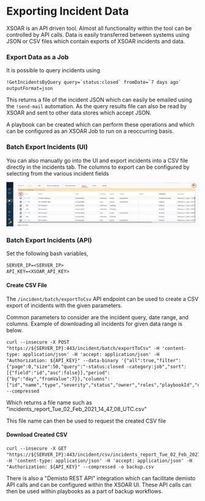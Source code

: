 # Exporting Incident Data

XSOAR is an API driven tool. Almost all functionality within the tool can be controlled by API calls. Data is easily transferred between systems using JSON or CSV files which contain exports of XSOAR incidents and data.


### Export Data as a Job
It is possible to query incidents using 

```
!GetIncidentsByQuery query=`status:closed` fromDate=`7 days ago` outputFormat=json
```

This returns a file of the incident JSON which can easily be emailed using the `!send-mail` automation. 
As the query results file can also be read by XSOAR and sent to other data stores which accept JSON.

A playbook can be created which can perform these operations and which can be configured as an XSOAR Job to run on a reoccurring basis.

### Batch Export Incidents (UI)
You can also manually go into the UI and export incidents into a CSV file directly in the incidents tab.
The columns to export can be configured by selecting from the various incident fields

<img src="imgs/export-ui.png" width="600px"/>


### Batch Export Incidents (API)
Set the following bash variables,

```
SERVER_IP=<SERVER_IP>
API_KEY=<XSOAR_API_KEY>
```

#### Create CSV File
The `/incident/batch/exportToCsv` API endpoint can be used to create a CSV export of incidents with the given parameters.

Common parameters to consider are the incident query, date range, and columns.  Example of downloading all incidents for given data range is below.


```
curl --insecure -X POST "https://${SERVER_IP}:443/incident/batch/exportToCsv" -H 'content-type: application/json' -H 'accept: application/json' -H "Authorization: ${API_KEY}" --data-binary '{"all":true,"filter":{"page":0,"size":50,"query":"-status:closed -category:job","sort":[{"field":"id","asc":false}],"period":{"by":"day","fromValue":7}},"columns":["id","name","type","severity","status","owner","roles","playbookId","occurred","dueDate"]}' --compressed
```

Which returns a file name such as "incidents_report_Tue_02_Feb_2021_14_47_08_UTC.csv"

This file name can then be used to request the created CSV file

#### Download Created CSV
```
curl --insecure -X GET "https://${SERVER_IP}:443/incident/csv/incidents_report_Tue_02_Feb_2021_14_47_08_UTC.csv" -H 'content-type: application/json' -H 'accept: application/json' -H "Authorization: ${API_KEY}" --compressed -o backup.csv
```

There is also a "Demisto REST API" integration which can facilitate demisto API calls and can be configured within the XSOAR UI.
These API calls can then be used within playbooks as a part of backup workflows.

